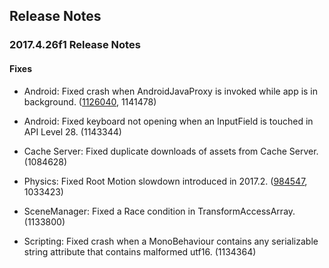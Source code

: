 ## Release Notes

### 2017.4.26f1 Release Notes

#### Fixes

-   Android: Fixed crash when AndroidJavaProxy is invoked while app is in background. ([1126040](https://issuetracker.unity3d.com/issues/android-app-crashes-when-invoking-java-proxy-while-the-app-is-in-the-background), 1141478)

-   Android: Fixed keyboard not opening when an InputField is touched in API Level 28. (1143344)

-   Cache Server: Fixed duplicate downloads of assets from Cache Server. (1084628)

-   Physics: Fixed Root Motion slowdown introduced in 2017.2. ([984547](https://issuetracker.unity3d.com/issues/upgrading-project-from-2017-dot-1-to-2017-dot-2-slows-down-root-motion), 1033423)

-   SceneManager: Fixed a Race condition in TransformAccessArray. (1133800)

-   Scripting: Fixed crash when a MonoBehaviour contains any serializable string attribute that contains malformed utf16. (1134364)
